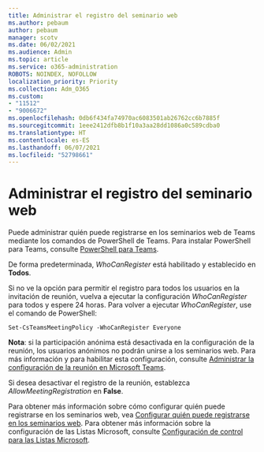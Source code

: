 ```yaml
---
title: Administrar el registro del seminario web
ms.author: pebaum
author: pebaum
manager: scotv
ms.date: 06/02/2021
ms.audience: Admin
ms.topic: article
ms.service: o365-administration
ROBOTS: NOINDEX, NOFOLLOW
localization_priority: Priority
ms.collection: Adm_O365
ms.custom:
- "11512"
- "9006672"
ms.openlocfilehash: 0db6f434fa74970ac6083501ab26762cc6b7885f
ms.sourcegitcommit: 1eee2412dfb8b1f10a3aa28dd1086a0c589cdba0
ms.translationtype: HT
ms.contentlocale: es-ES
ms.lasthandoff: 06/07/2021
ms.locfileid: "52798661"
---
```

# <a name="manage-webinar-registration"></a>Administrar el registro del seminario web

Puede administrar quién puede registrarse en los seminarios web de Teams mediante los comandos de PowerShell de Teams. Para instalar PowerShell para Teams, consulte [PowerShell para Teams](/microsoftteams/teams-powershell-install). 

De forma predeterminada, *WhoCanRegister* está habilitado y establecido en **Todos**. 

Si no ve la opción para permitir el registro para todos los usuarios en la invitación de reunión, vuelva a ejecutar la configuración *WhoCanRegister* para todos y espere 24 horas. Para volver a ejecutar *WhoCanRegister*, use el comando de PowerShell:

`Set-CsTeamsMeetingPolicy -WhoCanRegister Everyone`

**Nota**: si la participación anónima está desactivada en la configuración de la reunión, los usuarios anónimos no podrán unirse a los seminarios web. Para más información y para habilitar esta configuración, consulte [Administrar la configuración de la reunión en Microsoft Teams](/microsoftteams/meeting-settings-in-teams).

Si desea desactivar el registro de la reunión, establezca *AllowMeetingRegistration* en **False**.

Para obtener más información sobre cómo configurar quién puede registrarse en los seminarios web, vea [Configurar quién puede registrarse en los seminarios web](/microsoftteams/set-up-webinars?source=docs#configure-who-can-register-for-webinars). Para obtener más información sobre la configuración de las Listas Microsoft, consulte [Configuración de control para las Listas Microsoft](/sharepoint/control-lists).
